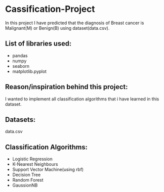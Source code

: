 # Cassification-Project
In this project I have predicted that the diagnosis of Breast cancer is Malignant(M) or Benign(B) using dataset(data.csv).

## List of libraries used:
* pandas
* numpy
* seaborn
* matplotlib.pyplot

## Reason/inspiration behind this project:
I wanted to implement all classification algorithms that i have learned in this dataset.

## Datasets:
data.csv

## Classification Algorithms:
* Logistic Regression
* K-Nearest Neighbours
* Support Vector Machine(using rbf)
* Decision Tree
* Random Forest
* GaussionNB
